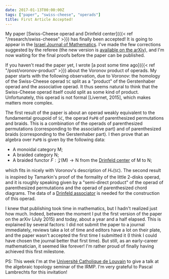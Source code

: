```yaml
---
date: 2017-01-13T00:00:00Z
tags: ["paper", "swiss-cheese", "operads"]
title: First Article Accepted!
---
```


My paper [Swiss-Cheese operad and Drinfeld center]({{< ref "/research/swiss-cheese" >}}) has finally been accepted! It is going to appear in the [Israel Journal of Mathematics](http://www.ma.huji.ac.il/~ijmath/). I've made the few corrections suggested by the referee (the new version is [available on the arXiv](https://arxiv.org/pdf/1507.06844)), and I'm now waiting for the final proofs before the paper can be published.

<!--more-->

If you haven't read the paper yet, I wrote [a post some time ago]({{< ref "/post/voronov-product" >}}) about the Voronov product of operads. My paper starts with the following observation, due to Voronov: the homology of the Swiss-Cheese operad $\mathtt{SC}$ split as a "product" of the Gerstenhaber operad and the associative operad. It thus seems natural to think that the Swiss-Cheese operad itself could split as some kind of product. Unfortunately, this operad is not formal [Livernet, 2015], which makes matters more complex.

The first result of the paper is about an operad weakly equivalent to the fundamental groupoid of $\mathtt{SC}$, the operad $\mathtt{PaPB}$ of parenthesized permutations and braids. This is a combination of the operads of parenthesized permutations (corresponding to the associative part) and of parenthesized braids (corresponding to the Gerstenhaber part). I then prove that an algebra over $\mathtt{PaPB}$ is given by the following data:

- A monoidal category $\mathsf{M}$;
- A braided category $\mathsf{N}$;
- A braided functor $F : \mathscr{Z}(\mathsf{M}) \to \mathsf{N}$ from the [Drinfeld center](https://ncatlab.org/nlab/show/Drinfeld+center) of $\mathsf{M}$ to $\mathsf{N}$;

which fits in nicely with Voronov's description of $H_*(\mathtt{SC})$. The second result is inspired by Tamarkin's proof of the formality of the little $2$-disks operad, and it is roughly speaking given by a "semi-direct product" of the operad of parenthesized permutations and the operad of parenthesized chord diagrams. The data of a [Drinfeld associator](https://ncatlab.org/nlab/show/Drinfeld+associator) is needed for the construction of this operad.

I knew that publishing took time in mathematics, but I hadn't realized just how much. Indeed, between the moment I put the first version of the paper on the arXiv (July 2015) and today, about a year and a half elapsed. This is explained by several factors: I did not submit the paper to a journal immediately, reviews take a lot of time and editors have a lot on their plate, and the paper wasn't accepted the first time I submitted it (I think I could have chosen the journal better that first time). But still, as an early-career mathematician, it seemed like forever! I'm rather proud of finally having achieved this first milestone.

PS: This week I'm at the [Université Catholique de Louvain](https://uclouvain.be) to give a talk at the algebraic topology seminar of the IRMP. I'm very grateful to Pascal Lambrechts for this invitation!

